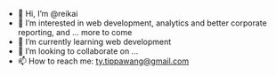 - 👋 Hi, I’m @reikai
- 👀 I’m interested in web development, analytics and better corporate reporting, and ... more to come
- 🌱 I’m currently learning web development
- 💞️ I’m looking to collaborate on ...
- 📫 How to reach me: ty.tippawang@gmail.com

